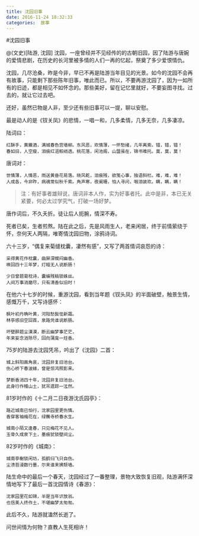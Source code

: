 ```yaml
---
title: 沈园旧事
date: 2016-11-24 18:32:33
categories:  故事
---
```


#沈园旧事

@(文史)[陆游, 沈园]
沈园，一座曾经并不见经传的的古朝旧园，因了陆游与唐婉的爱情悲剧，在历史的长河里被多情的人们一再的忆起，祭奠了多少爱恨情仇。

沈园，几尽沧桑，昨是今非，早已不再是陆游当年目见的光景。如今的沈园不会再有故事，只能剩下那些陈年旧事，唯此而已。所以，不要再游沈园了，因为一如所有的旧迹，都是相见不如怀念的。那些美好，留在记忆里就好，不要妄图寻找。过去的，就让它过去吧。

还好，虽然已物是人非，至少还有些旧事可以一提，聊以安慰。

最是动人的是《钗关凤》的悲情，一唱一和，几多柔情，几多无奈，几多凄凉。

陆词曰：
```
红酥手，黄籘酒，满城春色宫墙柳。东风恶，欢情薄，一怀愁绪，几年离索。错，错，错！ 
春如旧，人空瘦，泪痕红浥鲛绡透。桃花落，闲池阁，山盟虽在，锦书难托。莫，莫，莫！
```

唐词对：
```
世情薄，人情恶，雨送黄昏花易落。晓风乾，泪痕残，欲笺心事，独语斜栏。难，难，难！ 
人成各，今非昨，病魂常似秋千索。角声寒，夜阑珊，怕人寻问，咽泪装欢。瞒，瞒，瞒！ 
```

>注：有好事者雄辩说，唐词非本人作，实为好事者托。此中是非，本已无关紧要，何必太过学究气，打破一场好梦。

唐作词后，不久夭折。徒让后人扼腕，情深不寿。

死者已矣，生者煎熬。陆在此之后，先是风雨生人，老来闲居，终于前情萦绕于怀，奈何天人两隔，唯寄情沈园旧物，涂鸦诗词。

六十三岁，“偶复来菊缝枕囊，凄然有感”，又写了两首情词哀怨的诗： 
```
采得黄花作枕囊，曲屏深幌闷幽香。 
唤回四十三年梦，灯暗无人说断肠！ 

少日曾题菊枕诗，囊编残稿锁蛛丝。 
人间万事消磨尽，只有清香似旧时！ 
```
在他六十七岁的时候，重游沈园，看到当年题《钗头凤》的半面破壁，触景生情，感慨万千，又写诗感怀： 
```
枫叶初丹桷叶黄，河阳愁鬓怯新霜。 
林亭感旧空回首，泉路凭谁说断肠。 

坏壁醉题尘漠漠，断云幽梦事茫茫， 
年来妄念消除尽，回向蒲龛一炷香。 
```

75岁的陆游去沈园凭吊，吟出了《沈园》二首：
```
城上斜阳画角哀，沈园非复旧池台。
伤心桥下春波綠，曾是惊鸿照影来。

梦断香消四十年，沈园非复旧池台。
此身行作稽山土，犹吊遗踪一泫然。
```

81岁时作的《十二月二日夜游沈氏园亭》：
```
路近城南已怕行，沈家园里更伤情。
香穿客袖梅花在，绿蘸寺桥春水生。

城南小陌又逢春，只见梅花不见人。
玉骨久成泉下土，墨痕犹锁壁间尘。
```
 82岁时作的《城南》：
```
城南亭榭锁闲坊，孤鹤归飞只自伤。
尘渍苔浸数行墨，尔来谁来拂颓墙。
```

陆生命中的最后一个春天，沈园经过了一番整理，景物大致恢复旧观，陆游满怀深情地写下了最后一首沈园情诗《春游》：
```
沈家园里花如锦，半是当年识放翁。
也信美人终作土，不堪幽梦太匆匆。
```
此后不久，陆游就溘然长逝了。

问世间情为何物？直教人生死相许！